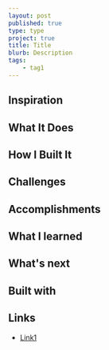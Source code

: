 ```yaml
---
layout: post
published: true
type: type
project: true
title: Title
blurb: Description
tags:
    - tag1
---
```


## Inspiration

## What It Does

## How I Built It

## Challenges

## Accomplishments

## What I learned

## What's next

## Built with

## Links
 - [Link1]()